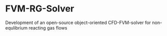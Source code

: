 # FVM-RG-Solver
Development of an open-source object-oriented CFD-FVM-solver for non-equlibrium reacting gas flows
